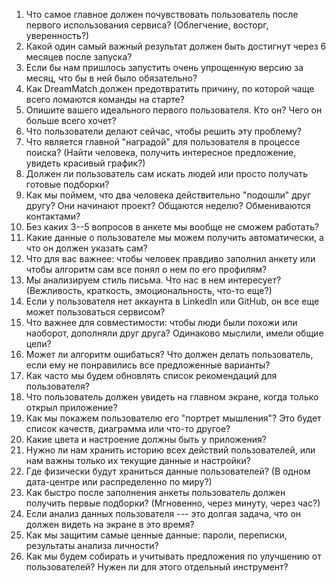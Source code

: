 1.  Что самое главное должен почувствовать пользователь после первого
    использования сервиса? (Облегчение, восторг, уверенность?)
2.  Какой один самый важный результат должен быть достигнут через 6
    месяцев после запуска?
3.  Если бы нам пришлось запустить очень упрощенную версию за месяц, что
    бы в ней было обязательно?
4.  Как DreamMatch должен предотвратить причину, по которой чаще всего
    ломаются команды на старте?
5.  Опишите вашего идеального первого пользователя. Кто он? Чего он
    больше всего хочет?
6.  Что пользователи делают сейчас, чтобы решить эту проблему?
7.  Что является главной "наградой" для пользователя в процессе поиска?
    (Найти человека, получить интересное предложение, увидеть красивый
    график?)
8.  Должен ли пользователь сам искать людей или просто получать готовые
    подборки?
9.  Как мы поймем, что два человека действительно "подошли" друг другу?
    Они начинают проект? Общаются неделю? Обмениваются контактами?
10. Без каких 3--5 вопросов в анкете мы вообще не сможем работать?
11. Какие данные о пользователе мы можем получить автоматически, а что
    он должен указать сам?
12. Что для вас важнее: чтобы человек правдиво заполнил анкету или чтобы
    алгоритм сам все понял о нем по его профилям?
13. Мы анализируем стиль письма. Что нас в нем интересует? (Вежливость,
    краткость, эмоциональность, что-то еще?)
14. Если у пользователя нет аккаунта в LinkedIn или GitHub, он все еще
    может пользоваться сервисом?
15. Что важнее для совместимости: чтобы люди были похожи или наоборот,
    дополняли друг друга? Одинаково мыслили, имели общие цели?
16. Может ли алгоритм ошибаться? Что должен делать пользователь, если
    ему не понравились все предложенные варианты?
17. Как часто мы будем обновлять список рекомендаций для пользователя?
18. Что пользователь должен увидеть на главном экране, когда только
    открыл приложение?
19. Как мы покажем пользователю его "портрет мышления"? Это будет список
    качеств, диаграмма или что-то другое?
20. Какие цвета и настроение должны быть у приложения?
21. Нужно ли нам хранить историю всех действий пользователей, или нам
    важны только их текущие данные и настройки?
22. Где физически будут храниться данные пользователей? (В одном
    дата-центре или распределенно по миру?)
23. Как быстро после заполнения анкеты пользователь должен получить
    первые подборки? (Мгновенно, через минуту, через час?)
24. Если анализ данных пользователя --- это долгая задача, что он должен
    видеть на экране в это время?
25. Как мы защитим самые ценные данные: пароли, переписки, результаты
    анализа личности?
26. Как мы будем собирать и учитывать предложения по улучшению от
    пользователей? Нужен ли для этого отдельный инструмент?